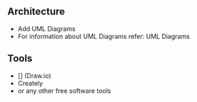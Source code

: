 Architecture
-------------------------
* Add UML Diagrams
* For information about UML Diagrams refer: UML Diagrams

Tools
------------------------
* [] (Draw.io)
* Creately
* or any other free software tools
